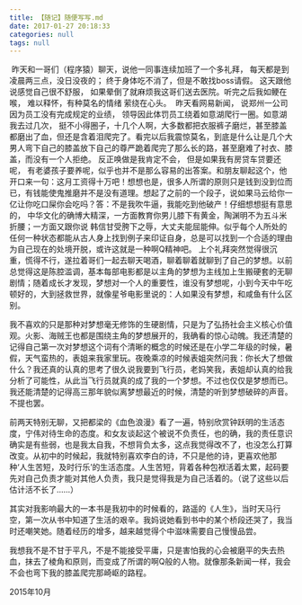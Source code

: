 ```yaml
---
title: 【随记】随便写写.md
date: 2017-01-27 20:18:33
categories: null
tags: null
---
```


​	昨天和一哥们（程序猿）聊天，说他一同事连续加班了一个多礼拜， 每天都是到凌晨两三点，没日没夜的； 终于身体吃不消了，但是不敢找boss请假。 这天跟他说感觉自己很不舒服， 如果晕倒了就麻烦我这哥们送去医院。听完之后我如鲠在喉， 难以释怀，有种莫名的情绪 萦绕在心头。
​	昨天看网易新闻， 说郑州一公司因为员工没有完成规定的业绩， 领导因此体罚员工绕着如意湖爬行一圈。如意湖我去过几次， 挺不小得圈子，十几个人啊，大多数都把衣服裤子磨烂，甚至膝盖都磨出了血，但还是含着泪爬完了。看完以后我震惊莫名，到底是什么让是几个大男人弯下自己的膝盖放下自己的尊严跪着爬完了那么长的路，甚至磨难了衬衣、膝盖，而没有一个人拒绝。 反正唤做是我肯定不会， 但是如果我有房贷车贷要还呢， 有老婆孩子要养呢，似乎也并不是那么容易的出答案。和朋友聊起这个，他开口来一句：这月工资得十万吧！想想也是，很多人所谓的原则只是钱到没到位而已，有钱能使鬼推磨并不是没有道理。想起了之前的一个段子，说如果马云给你一亿让你吃口屎你会吃吗？答：不是我吹牛逼，我能吃到他破产！仔细想想挺有意思的， 中华文化的确博大精深，一方面教育你男儿膝下有黄金，陶渊明不为五斗米折腰；一方面又跟你说 韩信甘受胯下之辱，大丈夫能屈能伸。似乎每个人所处的任何一种状态都能从古人身上找到例子来印证自身，总是可以找到一个合适的理由为自己现在的处境开脱，或许这就是一种啊Q精神吧。
上个礼拜突然觉得很沉重，慌得不行，遂拉着哥们一起去聊天喝酒，聊着聊着就聊到了自己的梦想。以前总觉得这是陈腔滥调，基本每部电影都是以主角的梦想为主线加上生搬硬套的无聊剧情；随着成长才发现，梦想对一个人的重要性，谁没有梦想呢，小到今天中午吃顿好的，大到拯救世界，就像星爷电影里说的：人如果没有梦想，和咸鱼有什么区别。

​	我不喜欢的只是那种对梦想毫无修饰的生硬剧情，只是为了弘扬社会主义核心价值观。火影、海贼王也都是围绕主角的梦想展开的，我确看的惊心动魄。我还清楚的记得自己第一次对梦想这个词有个清晰的概念的时候还是在小学二年级的时候，暑假，天气蛮热的，表姐来我家里玩。夜晚乘凉的时候表姐突然问我：你长大了想做什么？我还真的认真的思考了很久说我要到飞行员，老妈笑我，表姐却认真的给我分析了可能性，从此当飞行员就真的成了我的一个梦想。不过也仅仅是梦想而已。我还能清楚的记得高三那年貌似离梦想最近的时候，清楚的听到梦想破碎的声音。不提也罢。

​	前两天特别无聊，又把都梁的《血色浪漫》看了一遍，特别欣赏钟跃明的生活态度，宁伟对待生命的态度。和女友谈起这个被说不负责任，也的确，我的责任意识确实是有些弱，也是我太自我，不想背负太多，这点我觉得改不了，也没怎么打算改变。从初中的时候起，我就特别喜欢李白的诗，不只是他的诗，更喜欢他那种‘人生苦短，及时行乐’的生活态度。人生苦短，背着各种包袱活着太累，起码要先对自己负责才能对其他人负责，我只是觉得我是为自己活着的。（说了这些以后估计活不长了……）

​	其实对我影响最大的一本书是我初中的时候看的，路遥的《人生》，当时天马行空，第一次从书中知道了生活的艰辛。我妈说她看到书中的某个桥段还哭了，我当时还嘲笑她。随着经历的增多，越来越觉得个中滋味需要自己慢慢品尝。

​	我想我不是不甘于平凡，不是不能接受平庸，只是害怕我的心会被磨平的失去热血，抹去了棱角和原则，而变成了所谓的啊Q般的人物。就像那条新闻一样，我会不会也弯下我的膝盖爬完那崎岖的路程。

2015年10月